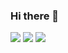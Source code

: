 ### Hi there 👋
<img src="https://img.shields.io/badge/TS-바탕색?style=flat&logo=TypeScript&logoColor=white"/>
<img src="https://img.shields.io/badge/JS-바탕색?style=flat&logo=JavaScript&logoColor=white"/>
<img src="https://img.shields.io/badge/Spring-바탕색?style=flat&logo=Spring&logoColor=white"/>
